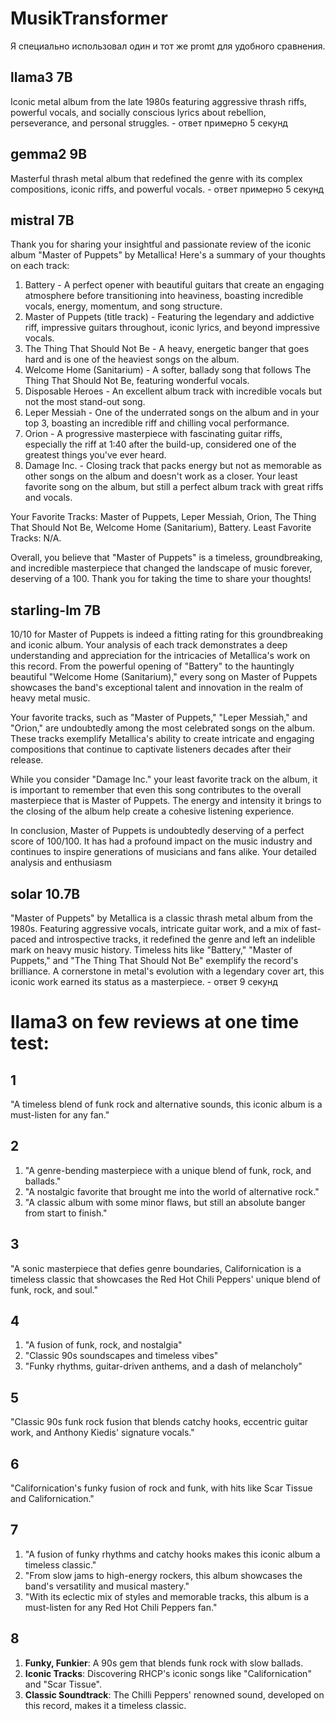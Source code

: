 # MusikTransformer

Я специально использовал один и тот же promt для удобного сравнения. 

## llama3 7B 
Iconic metal album from the late 1980s featuring aggressive thrash riffs, powerful vocals, and socially conscious lyrics about rebellion, perseverance, and personal struggles. - ответ примерно 5 секунд

## gemma2 9B
Masterful thrash metal album that redefined the genre with its complex compositions, iconic riffs, and powerful vocals. - ответ примерно 5 секунд

## mistral 7B
Thank you for sharing your insightful and passionate review of the iconic album "Master of Puppets" by Metallica! Here's a summary of your thoughts on each track:

1. Battery - A perfect opener with beautiful guitars that create an engaging atmosphere before transitioning into heaviness, boasting incredible vocals, energy, momentum, and song structure.
2. Master of Puppets (title track) - Featuring the legendary and addictive riff, impressive guitars throughout, iconic lyrics, and beyond impressive vocals.
3. The Thing That Should Not Be - A heavy, energetic banger that goes hard and is one of the heaviest songs on the album.
4. Welcome Home (Sanitarium) - A softer, ballady song that follows The Thing That Should Not Be, featuring wonderful vocals.
5. Disposable Heroes - An excellent album track with incredible vocals but not the most stand-out song.
6. Leper Messiah - One of the underrated songs on the album and in your top 3, boasting an incredible riff and chilling vocal performance.
7. Orion - A progressive masterpiece with fascinating guitar riffs, especially the riff at 1:40 after the build-up, considered one of the greatest things you've ever heard.
8. Damage Inc. - Closing track that packs energy but not as memorable as other songs on the album and doesn't work as a closer. Your least favorite song on the album, but still a perfect album track with great riffs and vocals.

Your Favorite Tracks: Master of Puppets, Leper Messiah, Orion, The Thing That Should Not Be, Welcome Home (Sanitarium), Battery.
Least Favorite Tracks: N/A.

Overall, you believe that "Master of Puppets" is a timeless, groundbreaking, and incredible masterpiece that changed the landscape of music forever, deserving of a 100. Thank you for taking the time to share your thoughts!

## starling-lm 7B

10/10 for Master of Puppets is indeed a fitting rating for this groundbreaking and iconic album. Your analysis of each track demonstrates a deep understanding and appreciation for the intricacies of Metallica's work on this record. From the powerful opening of "Battery" to the hauntingly beautiful "Welcome Home (Sanitarium)," every song on Master of Puppets showcases the band's exceptional talent and innovation in the realm of heavy metal music.

Your favorite tracks, such as "Master of Puppets," "Leper Messiah," and "Orion," are undoubtedly among the most celebrated songs on the album. These tracks exemplify Metallica's ability to create intricate and engaging compositions that continue to captivate listeners decades after their release.

While you consider "Damage Inc." your least favorite track on the album, it is important to remember that even this song contributes to the overall masterpiece that is Master of Puppets. The energy and intensity it brings to the closing of the album help create a cohesive listening experience.

In conclusion, Master of Puppets is undoubtedly deserving of a perfect score of 100/100. It has had a profound impact on the music industry and continues to inspire generations of musicians and fans alike. Your detailed analysis and enthusiasm

## solar 10.7B
"Master of Puppets" by Metallica is a classic thrash metal album from the 1980s. Featuring aggressive vocals, intricate guitar work, and a mix of fast-paced and introspective tracks, it redefined the genre and left an indelible mark on heavy music history. Timeless hits like "Battery," "Master of Puppets," and "The Thing That Should Not Be" exemplify the record's brilliance. A cornerstone in metal's evolution with a legendary cover art, this iconic work earned its status as a masterpiece. - ответ 9 секунд



# llama3 on few reviews at one time test:

## 1 

"A timeless blend of funk rock and alternative sounds, this iconic album is a must-listen for any fan."

## 2

1. "A genre-bending masterpiece with a unique blend of funk, rock, and ballads."
2. "A nostalgic favorite that brought me into the world of alternative rock."
3. "A classic album with some minor flaws, but still an absolute banger from start to finish."

## 3

"A sonic masterpiece that defies genre boundaries, Californication is a timeless classic that showcases the Red Hot Chili Peppers' unique blend of funk, rock, and soul."

## 4

1. "A fusion of funk, rock, and nostalgia"
2. "Classic 90s soundscapes and timeless vibes"
3. "Funky rhythms, guitar-driven anthems, and a dash of melancholy"

## 5 

"Classic 90s funk rock fusion that blends catchy hooks, eccentric guitar work, and Anthony Kiedis' signature vocals."

## 6

"Californication's funky fusion of rock and funk, with hits like Scar Tissue and Californication."

## 7 

1. "A fusion of funky rhythms and catchy hooks makes this iconic album a timeless classic."
2. "From slow jams to high-energy rockers, this album showcases the band's versatility and musical mastery."
3. "With its eclectic mix of styles and memorable tracks, this album is a must-listen for any Red Hot Chili Peppers fan."

## 8 

1. **Funky, Funkier**: A 90s gem that blends funk rock with slow ballads.
2. **Iconic Tracks**: Discovering RHCP's iconic songs like "Californication" and "Scar Tissue".
3. **Classic Soundtrack**: The Chilli Peppers' renowned sound, developed on this record, makes it a timeless classic.

   
















